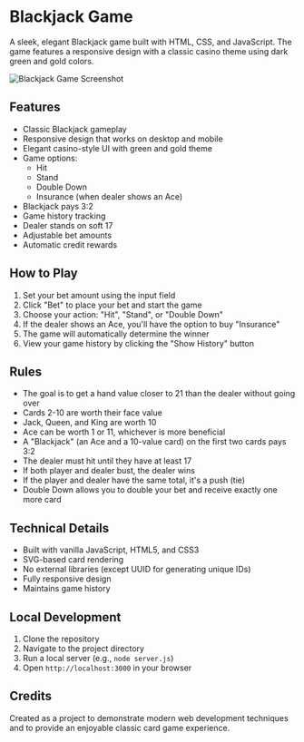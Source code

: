 # Blackjack Game

A sleek, elegant Blackjack game built with HTML, CSS, and JavaScript. The game features a responsive design with a classic casino theme using dark green and gold colors.

![Blackjack Game Screenshot](blackjack_screenshot.png)

## Features

- Classic Blackjack gameplay
- Responsive design that works on desktop and mobile
- Elegant casino-style UI with green and gold theme
- Game options:
  - Hit
  - Stand
  - Double Down
  - Insurance (when dealer shows an Ace)
- Blackjack pays 3:2
- Game history tracking
- Dealer stands on soft 17
- Adjustable bet amounts
- Automatic credit rewards

## How to Play

1. Set your bet amount using the input field
2. Click "Bet" to place your bet and start the game
3. Choose your action: "Hit", "Stand", or "Double Down"
4. If the dealer shows an Ace, you'll have the option to buy "Insurance"
5. The game will automatically determine the winner
6. View your game history by clicking the "Show History" button

## Rules

- The goal is to get a hand value closer to 21 than the dealer without going over
- Cards 2-10 are worth their face value
- Jack, Queen, and King are worth 10
- Ace can be worth 1 or 11, whichever is more beneficial
- A "Blackjack" (an Ace and a 10-value card) on the first two cards pays 3:2
- The dealer must hit until they have at least 17
- If both player and dealer bust, the dealer wins
- If the player and dealer have the same total, it's a push (tie)
- Double Down allows you to double your bet and receive exactly one more card

## Technical Details

- Built with vanilla JavaScript, HTML5, and CSS3
- SVG-based card rendering
- No external libraries (except UUID for generating unique IDs)
- Fully responsive design
- Maintains game history

## Local Development

1. Clone the repository
2. Navigate to the project directory
3. Run a local server (e.g., `node server.js`)
4. Open `http://localhost:3000` in your browser

## Credits

Created as a project to demonstrate modern web development techniques and to provide an enjoyable classic card game experience. 
